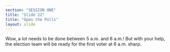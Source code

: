 ```yaml
---
section: "SESSION ONE"
title: "Slide 22"
title: "Open the Polls"
layout: slide
---
```


Wow, a lot needs to be done between 5 a.m. and 6 a.m.! But with your help, the election team will be ready for the first voter at 6 a.m. sharp.
